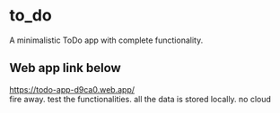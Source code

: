 # to_do

A minimalistic ToDo app with complete functionality.

## Web app link below

https://todo-app-d9ca0.web.app/ <br>
fire away. test the functionalities. all the data is stored locally. no cloud
